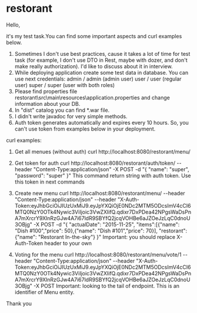 # restorant

Hello,

it's my test task.You can find some important aspects and curl examples below.

1. Sometimes I don't use best practices, cause it takes a lot of time for test task (for example, I don't use DTO in Rest, maybe with dozer, and don't make really authorization). I'd like to discuss about it in interview.
2. While deploying application create some test data in database. You can use next credentials:
admin / admin (admin user)
user / user (regular user)
super / super (user with both roles)
3. Please find properties file restorant\src\main\resources\application.properties and change information about your DB.
4. In "dist" catalog you can find *.war file.
5. I didn't write javadoc for very simple methods.
6. Auth token generates automatically and expires every 10 hours. So, you can't use token from examples below in your deployment.


curl examples:
1. Get all menues (without auth)
curl http://localhost:8080/restorant/menu/

2. Get token for auth
curl http://localhost:8080/restorant/auth/token/ --header "Content-Type:application/json" -X POST -d "{ \"name\": \"super\", \"password\": \"super\" }"
This command return string with auth token. Use this token in next commands

3. Create new menu
curl http://localhost:8080/restorant/menu/ --header "Content-Type:application/json" --header "X-Auth-Token:eyJhbGciOiJIUzUxMiJ9.eyJpYXQiOjE0NDc2MTM5ODcsImV4cCI6MTQ0NzY0OTk4Nywic3ViIjoic3VwZXIifQ.qdixr7DxPDea42NPgsWaDsPnA7mXrcrY9XlnRzGJw4A7i67ldR9SBYfQ2jcqVOHBe6aJZOeJzLqC0dnoU3OBjg" -X POST -d "{ \"actualDate\": \"2015-11-25\", \"items\":[{\"name\": \"Dish #100\",\"price\": 50},{\"name\": \"Dish #101\",\"price\": 70}], \"restorant\": {\"name\": \"Restorant In-the-sky\"} }"
Important: you should replace X-Auth-Token header to your own

4. Voting for the menu
curl http://localhost:8080/restorant/menu/vote/1 --header "Content-Type:application/json" --header "X-Auth-Token:eyJhbGciOiJIUzUxMiJ9.eyJpYXQiOjE0NDc2MTM5ODcsImV4cCI6MTQ0NzY0OTk4Nywic3ViIjoic3VwZXIifQ.qdixr7DxPDea42NPgsWaDsPnA7mXrcrY9XlnRzGJw4A7i67ldR9SBYfQ2jcqVOHBe6aJZOeJzLqC0dnoU3OBjg" -X POST
Important: looking to the tail of endpoint. This is an identifier of Menu entity.


Thank you